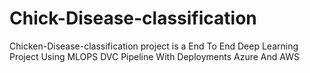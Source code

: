 # Chick-Disease-classification
Chicken-Disease-classification project is a End To End Deep Learning Project Using MLOPS DVC Pipeline With Deployments Azure And AWS
